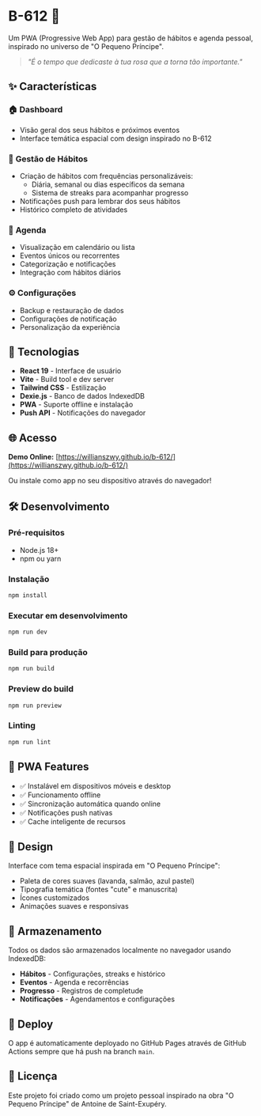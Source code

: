 # B-612 🌟

Um PWA (Progressive Web App) para gestão de hábitos e agenda pessoal, inspirado no universo de "O Pequeno Príncipe".

> *"É o tempo que dedicaste à tua rosa que a torna tão importante."*

## ✨ Características

### 🏠 **Dashboard**
- Visão geral dos seus hábitos e próximos eventos
- Interface temática espacial com design inspirado no B-612

### 🌱 **Gestão de Hábitos**
- Criação de hábitos com frequências personalizáveis:
  - Diária, semanal ou dias específicos da semana
  - Sistema de streaks para acompanhar progresso
- Notificações push para lembrar dos seus hábitos
- Histórico completo de atividades

### 📅 **Agenda**
- Visualização em calendário ou lista
- Eventos únicos ou recorrentes
- Categorização e notificações
- Integração com hábitos diários

### ⚙️ **Configurações**
- Backup e restauração de dados
- Configurações de notificação
- Personalização da experiência

## 🚀 Tecnologias

- **React 19** - Interface de usuário
- **Vite** - Build tool e dev server
- **Tailwind CSS** - Estilização
- **Dexie.js** - Banco de dados IndexedDB
- **PWA** - Suporte offline e instalação
- **Push API** - Notificações do navegador

## 🌐 Acesso

**Demo Online:** [https://willianszwy.github.io/b-612/](https://willianszwy.github.io/b-612/)

Ou instale como app no seu dispositivo através do navegador!

## 🛠️ Desenvolvimento

### Pré-requisitos
- Node.js 18+
- npm ou yarn

### Instalação
```bash
npm install
```

### Executar em desenvolvimento
```bash
npm run dev
```

### Build para produção
```bash
npm run build
```

### Preview do build
```bash
npm run preview
```

### Linting
```bash
npm run lint
```

## 📱 PWA Features

- ✅ Instalável em dispositivos móveis e desktop
- ✅ Funcionamento offline
- ✅ Sincronização automática quando online
- ✅ Notificações push nativas
- ✅ Cache inteligente de recursos

## 🎨 Design

Interface com tema espacial inspirada em "O Pequeno Príncipe":
- Paleta de cores suaves (lavanda, salmão, azul pastel)
- Tipografia temática (fontes "cute" e manuscrita)
- Ícones customizados
- Animações suaves e responsivas

## 💾 Armazenamento

Todos os dados são armazenados localmente no navegador usando IndexedDB:
- **Hábitos** - Configurações, streaks e histórico
- **Eventos** - Agenda e recorrências
- **Progresso** - Registros de completude
- **Notificações** - Agendamentos e configurações

## 🚀 Deploy

O app é automaticamente deployado no GitHub Pages através de GitHub Actions sempre que há push na branch `main`.

## 📄 Licença

Este projeto foi criado como um projeto pessoal inspirado na obra "O Pequeno Príncipe" de Antoine de Saint-Exupéry.